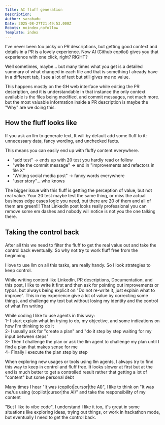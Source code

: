 ```yaml
---
Title: AI fluff generation
Description: 
Author: sarabadu
Date: 2025-08-27T21:49:53.000Z
Robots: noindex,nofollow
Template: index
---
```

<p>I've never been too picky on PR descriptions, but getting good context and details in a PR is a lovely experience. Now AI (Github copilot) gives you that experience with one click, right? RIGHT?</p>

<p>Well sometimes, maybe... but many times what you get is a detailed summary of what changed in each file and that is something I already have in a different tab, I see a lot of text but still gives me no value.</p>

<p>This happens mostly on the GH web interface while editing the PR description, and it is understandable in that instance the only context available is the files being modified, and commit messages, not much more. but the most valuable information inside a PR description is maybe the "Why" are we doing this.</p>

<h2>
  
  
  How the fluff looks like
</h2>

<p>If you ask an llm to generate text, It will by default add some fluff to it: unnecessary data, fancy wording, and unchecked facts.</p>

<p>This means you can easily end up with fluffy content everywhere.</p>

<ul>
<li>"add test" -&gt; ends up with 20 test you hardly read or follow</li>
<li>"write the commit message" -&gt; end in "improvements and refactors in file X"</li>
<li>"Writing social media post" -&gt; fancy words everywhere</li>
<li>"user story"... who knows</li>
</ul>

<p>The bigger issue with this fluff is getting the perception of value, but not real value. Your 20 test maybe test the same thing, or miss the actual business edge cases logic you need, but there are 20 of them and all of them are green!!! That LinkedIn post looks really professional you can remove some em dashes and nobody will notice is not you the one talking there.</p>

<h2>
  
  
  Taking the control back
</h2>

<p>After all this we need to filter the fluff to get the real value out and take the control back eventually. So why not try to work fluff free from the beginning.</p>

<p>I love to use llm on all this tasks, are really handy. So I look strategies to keep control.</p>

<p>While writing content like LinkedIn, PR descriptions, Documentation, and this post, I like to write it first and then ask for pointing out improvements or typos, but always being explicit on "Do not re-write it, just explain what to improve". This in my experience give a lot of value by correcting some things, and challenge my text but without losing my identity and the control of what I'm writing</p>

<p>While coding I like to use agents in this way:<br>
1- I start explain what Im trying to do, my objective, and some indications on how I'm thinking to do it<br>
2- I usually ask for "create a plan" and "do it step by step waiting for my input between steps"<br>
3- Then I challenge the plan or ask the llm agent to challenge my plan until I find a plan that makes sense for me<br>
4- Finally i execute the plan step by step</p>

<p>When exploring new usages or tools using llm agents, I always try to find this way to keep in control and fluff free. It looks slower at first but at the end is much better to get a controlled result rather that getting a lot of "content" but some personal debt</p>

<p>Many times I hear "It was (copilot|cursor|the AI)", I like to think on "It was me/us using (copilot|cursor|the AI)" and take the responsibility of my content</p>

<p>"But I like to vibe code", I understand I like it too, it's great in some situations like exploring ideas, trying out things, or work in hackathon mode, but eventually I need to get the control back.</p>

